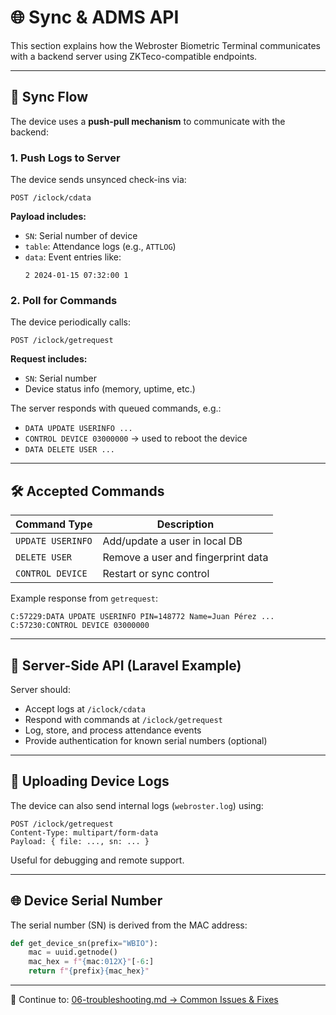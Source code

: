# 🌐 Sync & ADMS API

This section explains how the Webroster Biometric Terminal communicates with a backend server using ZKTeco-compatible endpoints.

---

## 🔄 Sync Flow

The device uses a **push-pull mechanism** to communicate with the backend:

### 1. Push Logs to Server

The device sends unsynced check-ins via:

```
POST /iclock/cdata
```

**Payload includes:**

- `SN`: Serial number of device
- `table`: Attendance logs (e.g., `ATTLOG`)
- `data`: Event entries like:
  ```
  2	2024-01-15 07:32:00	1
  ```

### 2. Poll for Commands

The device periodically calls:

```
POST /iclock/getrequest
```

**Request includes:**

- `SN`: Serial number
- Device status info (memory, uptime, etc.)

The server responds with queued commands, e.g.:

- `DATA UPDATE USERINFO ...`
- `CONTROL DEVICE 03000000` → used to reboot the device
- `DATA DELETE USER ...`

---

## 🛠️ Accepted Commands

| Command Type         | Description                         |
|----------------------|-------------------------------------|
| `UPDATE USERINFO`    | Add/update a user in local DB       |
| `DELETE USER`        | Remove a user and fingerprint data  |
| `CONTROL DEVICE`     | Restart or sync control             |

Example response from `getrequest`:

```
C:57229:DATA UPDATE USERINFO PIN=148772	Name=Juan Pérez	...
C:57230:CONTROL DEVICE 03000000
```

---

## 🧪 Server-Side API (Laravel Example)

Server should:
- Accept logs at `/iclock/cdata`
- Respond with commands at `/iclock/getrequest`
- Log, store, and process attendance events
- Provide authentication for known serial numbers (optional)

---

## 🧼 Uploading Device Logs

The device can also send internal logs (`webroster.log`) using:

```
POST /iclock/getrequest
Content-Type: multipart/form-data
Payload: { file: ..., sn: ... }
```

Useful for debugging and remote support.

---

## 🌐 Device Serial Number

The serial number (SN) is derived from the MAC address:

```python
def get_device_sn(prefix="WBIO"):
    mac = uuid.getnode()
    mac_hex = f"{mac:012X}"[-6:]
    return f"{prefix}{mac_hex}"
```

---

📖 Continue to: [06-troubleshooting.md → Common Issues & Fixes](06-troubleshooting.md)
